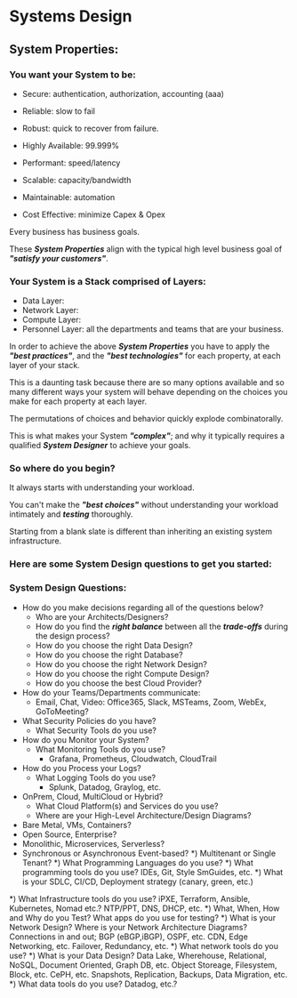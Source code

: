 # Systems Design

## System Properties:
### You want your System to be:

+ Secure: authentication, authorization, accounting (aaa)
+ Reliable: slow to fail

+ Robust:  quick to recover from failure.

+ Highly Available: 99.999%
+ Performant: speed/latency
+ Scalable: capacity/bandwidth
+ Maintainable: automation
+ Cost Effective:  minimize Capex & Opex

Every business has business goals.

These ***System Properties*** align with the typical high level business goal of ***"satisfy your customers"***.

### Your System is a Stack comprised of Layers:

* Data Layer:
* Network Layer:
* Compute Layer:
* Personnel Layer: all the departments and teams that are your business.

In order to achieve the above ***System Properties*** you have to apply the ***"best practices"***, and the ***"best technologies"*** for each property, at each layer of your stack.

This is a daunting task because there are so many options available and so many different ways your system will behave depending on the choices you make for each property at each layer.

The permutations of choices and behavior quickly explode combinatorally.

This is what makes your System ***"complex"***; and why it typically requires a qualified ***System Designer*** to achieve your goals.

### So where do you begin?

It always starts with understanding your workload.

You can't make the ***"best choices"*** without understanding your workload intimately and ***testing*** thoroughly.

Starting from a blank slate is different than inheriting an existing system infrastructure.

### Here are some System Design questions to get you started:

### System Design Questions:

+ How do you make decisions regarding all of the questions below?
  - Who are your Architects/Designers?
  - How do you find the ***right balance*** between all the ***trade-offs*** during the design process?
  - How do you choose the right Data Design?
  - How do you choose the right Database?
  - How do you choose the right Network Design?
  - How do you choose the right Compute Design?
  - How do you choose the best Cloud Provider?
+ How do your Teams/Departments communicate:
  - Email, Chat, Video: Office365, Slack, MSTeams, Zoom, WebEx, GoToMeeting?
+ What Security Policies do you have?
  - What Security Tools do you use?
+ How do you Monitor your System?
  - What Monitoring Tools do you use?
    - Grafana, Prometheus, Cloudwatch, CloudTrail
+ How do you Process your Logs?
  - What Logging Tools do you use?
    - Splunk, Datadog, Graylog, etc.
+ OnPrem, Cloud, MultiCloud or Hybrid?
  - What Cloud Platform(s) and Services do you use?
  - Where are your High-Level Architecture/Design Diagrams?
+ Bare Metal, VMs, Containers?
+ Open Source, Enterprise?
+ Monolithic, Microservices, Serverless?
+ Synchronous or Asynchronous Event-based?
*) Multitenant or Single Tenant?
*) What Programming Languages do you use?
*) What programming tools do you use? IDEs, Git, Style SmGuides, etc.
*) What is your SDLC, CI/CD, Deployment strategy (canary, green, etc.)

*) What Infrastructure tools do you use? iPXE, Terraform, Ansible, Kubernetes, Nomad etc.? NTP/PPT, DNS, DHCP, etc.
*) What, When, How and Why do you Test? What apps do you use for testing?
*) What is your Network Design? Where is your Network Architecture Diagrams? Connections in and out; BGP (eBGP,iBGP), OSPF, etc. CDN, Edge Networking, etc. Failover, Redundancy, etc.
*) What network tools do you use?
*) What is your Data Design?
Data Lake, Wherehouse, Relational, NoSQL, Document Oriented, Graph DB, etc. Object Storeage, Filesystem, Block, etc. CePH, etc. Snapshots, Replication, Backups, Data Migration, etc.
*) What data tools do you use? Datadog, etc.?

